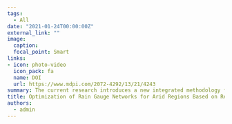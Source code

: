 ```yaml
---
tags:
  - All
date: "2021-01-24T00:00:00Z"
external_link: ""
image:
  caption: 
  focal_point: Smart
links:
- icon: photo-video
  icon_pack: fa
  name: DOI
  url: https://www.mdpi.com/2072-4292/13/21/4243
summary: The current research introduces a new integrated methodology for targeting the upgrading and improvement of coarse rain gauge networks in arid regions. The findings of the present research support the impression that remote sensing data is an excellent option for places with no or few rain gauges, as it enables the gathering of more frequent records at a higher resolution. 
title: Optimization of Rain Gauge Networks for Arid Regions Based on Remote Sensing Data
authors: 
  - admin
---
```

